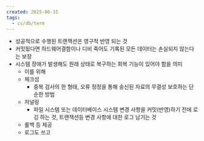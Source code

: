 ```yaml
---
created: 2025-06-15
tags:
  - cs/db/term
---
```

- 성공적으로 수행된 트랜잭션은 영구적 반영 되는 것
- 커밋됬다면 하드웨어결함이나 디비 죽어도 기록된 모든 데이터는 손실되지 않는다는 보장
- 시스템 장애가 발생해도 원래 상태로 복구하는 회복 기능이 있어야 함을 의미
	- 이를 위해
	- 체크섬
		- 중복 검사의 한 형태, 오류 정정을 통해 송신된 자료의 무결성 보호하는 단순한 방법
	- 저널링
		- 파일 시스템 또는 데이터베이스 시스템 변경 사항을 커밋(반영)하기 전에 로깅 하는 것, 트랜잭션등 변경 사항에 대한 로그 남기는 것
	- 롤백 등 제공
	- 로그도 쓰고